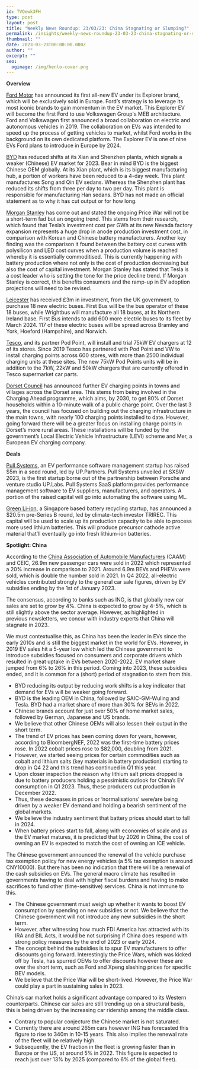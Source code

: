 ```yaml
---
id: TVOewk3FH
type: post
layout: post
title: "Weekly News Roundup: 23/03/23: China Stagnating or Slumping?"
permalink: /insights/weekly-news-roundup-23-03-23-china-stagnating-or-slumping/
thumbnail: ""
date: 2023-03-23T00:00:00.000Z
author: ""
excerpt: ""
seo:
  ogimage: /img/henlo-cover.png
---
```

**Overview**

[Ford Motor](https://www.cnbc.com/2023/03/21/ford-explorer-ev-europe.html) has announced its first all-new EV under its Explorer brand, which will be exclusively sold in Europe. Ford’s strategy is to leverage its most iconic brands to gain momentum in the EV market. This Explorer EV will become the first Ford to use Volkswagen Group's MEB architecture. Ford and Volkswagen first announced a broad collaboration on electric and autonomous vehicles in 2019. The collaboration on EVs was intended to speed up the process of getting vehicles to market, whilst Ford works in the background on its own dedicated platform. The Explorer EV is one of nine EVs Ford plans to introduce in Europe by 2024.

[BYD](https://www.reuters.com/business/autos-transportation/byd-reduces-shifts-two-ev-assembly-plants-china-sources-2023-03-21/) has reduced shifts at its Xian and Shenzhen plants, which signals a weaker (Chinese) EV market for 2023. Bear in mind BYD is the biggest Chinese OEM globally. At its Xian plant, which is its biggest manufacturing hub, a portion of workers have been reduced to a 4-day week. This plant manufactures Song and Qin EV sedans. Whereas the Shenzhen plant has reduced its shifts from three per day to two per day. This plant is responsible for manufacturing Han sedans. BYD has not made an official statement as to why it has cut output or for how long.

[Morgan Stanley](https://thedriven.io/2023/03/22/tesla-and-byd-electric-vehicle-price-war-shows-ev-price-cuts-are-a-trend-not-a-fad/) has come out and stated the ongoing Price War will not be a short-term fad but an ongoing trend. This stems from their research, which found that Tesla’s investment cost per GWh at its new Nevada factory expansion represents a huge drop in anode production investment cost, in comparison with Korean and Chinese battery manufacturers. Another key finding was the comparison it found between the battery cost curves with polysilicon and LED cost curves when a production volume is reached whereby it is essentially commoditised. This is currently happening with battery production where not only is the cost of production decreasing but also the cost of capital investment. Morgan Stanley has stated that Tesla is a cost leader who is setting the tone for the price decline trend. If Morgan Stanley is correct, this benefits consumers and the ramp-up in EV adoption projections will need to be revised.

[Leicester](https://www.autocar.co.uk/car-news/new-cars/leicester-ditches-diesel-buses-%25C2%25A322m-ev-shift) has received £3m in investment, from the UK government, to purchase 18 new electric buses. First Bus will be the bus operator of these 18 buses, while Wrightbus will manufacture all 18 buses, at its Northern Ireland base. First Bus intends to add 600 more electric buses to its fleet by March 2024. 117 of these electric buses will be spread across Bramley and York, Hoeford (Hampshire), and Norwich.

[Tesco](https://www.moveelectric.com/e-cars/tesco-and-pod-point-add-75kw-ev-chargers-supermarket-network), and its partner Pod Point, will install and trial 75kW EV chargers at 12 of its stores. Since 2019 Tesco has partnered with Pod Point and VW to install charging points across 600 stores, with more than 2500 individual charging units at these sites. The new 75kW Pod Points units will be in addition to the 7kW, 22kW and 50kW chargers that are currently offered in Tesco supermarket car parts.

[Dorset Council](https://news.dorsetcouncil.gov.uk/2023/03/21/council-charges-ahead-with-plans-to-improve-electric-vehicle-charging-network-in-dorset/#:~:text=Dorset%2520Council%2520has%2520announced%2520ambitious,walk%2520of%2520a%2520public%2520chargepoint.) has announced further EV charging points in towns and villages across the Dorset area. This stems from being involved in the Charging Ahead programme, which aims, by 2030, to get 80% of Dorset households within a 10-minute walk of a public charge point. Over the last 3 years, the council has focused on building out the charging infrastructure in the main towns, with nearly 100 charging points installed to date. However, going forward there will be a greater focus on installing charge points in Dorset’s more rural areas. These installations will be funded by the government’s Local Electric Vehicle Infrastructure (LEVI) scheme and Mer, a European EV charging company.

**Deals**

[Pull Systems](https://techcrunch.com/2023/03/17/pull-systems-launches-out-of-up-labs-porsche-partnership-to-tackle-ev-performance/?TrucksFoT), an EV performance software management startup has raised $5m in a seed round, led by UP.Partners. Pull Systems unveiled at SXSW 2023, is the first startup borne out of the partnership between Porsche and venture studio UP.Labs. Pull Systems SaaS platform provides performance management software to EV suppliers, manufacturers, and operators. A portion of the raised capital will go into automating the software using ML.

[Green Li-ion](https://techcrunch.com/2023/03/17/rawr-green-li-ion-recharges-with-20-5m-to-scale-its-recycling-tech/?TrucksFoT), a Singapore based battery recycling startup, has announced a $20.5m pre-Series B round, led by climate-tech investor TRIREC. This capital will be used to scale up its production capacity to be able to process more used lithium batteries. This will produce precursor cathode active material that’ll eventually go into fresh lithium-ion batteries.

**Spotlight: China**

According to the [China Association of Automobile Manufacturers](https://www.fastmarkets.com/insights/chinese-automobile-output-sales-rise) (CAAM) and CEIC, 26.9m new passenger cars were sold in 2022 which represented a 20% increase in comparison to 2021. Around 6.9m BEVs and PHEVs were sold, which is double the number sold in 2021. In Q4 2022, all-electric vehicles contributed strongly to the general car sale figures, driven by EV subsidies ending by the 1st of January 2023. 

The consensus, according to banks such as ING, is that globally new car sales are set to grow by 4%. China is expected to grow by 4-5%, which is still slightly above the sector average. However, as highlighted in previous newsletters, we concur with industry experts that China will stagnate in 2023.

We must contextualise this, as China has been the leader in EVs since the early 2010s and is still the biggest market in the world for EVs. However, in 2019 EV sales hit a 5-year low which led the Chinese government to introduce subsidies focused on consumers and corporate drivers which resulted in great uptake in EVs between 2020-2022. EV market share jumped from 6% to 26% in this period. Coming into 2023, these subsidies ended, and it is common for a (short) period of stagnation to stem from this.

* BYD reducing its output by reducing work shifts is a key indicator that demand for EVs will be weaker going forward.
* BYD is the leading OEM in China, followed by SAIC-GM-Wuling and Tesla. BYD had a market share of more than 30% for BEVs in 2022.
* Chinese brands account for just over 50% of home market sales, followed by German, Japanese and US brands.
* We believe that other Chinese OEMs will also lessen their output in the short term.
* The trend of EV prices has been coming down for years, however, according to BloombergNEF, 2022 was the first-time battery prices rose. In 2022 cobalt prices rose to $82,000, doubling from 2021.
* However, we started seeing prices for certain commodities such as cobalt and lithium salts (key materials in battery production) starting to drop in Q4 22 and this trend has continued in Q1 this year.
* Upon closer inspection the reason why lithium salt prices dropped is due to battery producers holding a pessimistic outlook for China’s EV consumption in Q1 2023. Thus, these producers cut production in December 2022.
* Thus, these decreases in prices or ‘normalisations’ were/are being driven by a weaker EV demand and holding a bearish sentiment of the global markets.
* We believe the industry sentiment that battery prices should start to fall in 2024.
* When battery prices start to fall, along with economies of scale and as the EV market matures, it is predicted that by 2026 in China, the cost of owning an EV is expected to match the cost of owning an ICE vehicle.  

The Chinese government announced the renewal of the vehicle purchase tax exemption policy for new energy vehicles (a 5% tax exemption is around CNY10000). But there has been no indication that there will be a renewal of the cash subsidies on EVs. The general macro climate has resulted in governments having to deal with higher fiscal burdens and having to make sacrifices to fund other (time-sensitive) services. China is not immune to this.

* The Chinese government must weigh up whether it wants to boost EV consumption by spending on new subsidies or not. We believe that the Chinese government will not introduce any new subsidies in the short term.
* However, after witnessing how much FDI America has attracted with its IRA and BIL Acts, it would be not surprising if China does respond with strong policy measures by the end of 2023 or early 2024.
* The concept behind the subsidies is to spur EV manufacturers to offer discounts going forward. Interestingly the Price Wars, which was kicked off by Tesla, has spurred OEMs to offer discounts however these are over the short term, such as Ford and Xpeng slashing prices for specific BEV models.
* We believe that the Price War will be short-lived. However, the Price War could play a part in sustaining sales in 2023.

China’s car market holds a significant advantage compared to its Western counterparts. Chinese car sales are still trending up on a structural basis, this is being driven by the increasing car ridership among the middle class.

* Contrary to popular conjecture the Chinese market is not saturated.
* Currently there are around 265m cars however ING has forecasted this figure to rise to 340m in 10-15 years. This also implies the renewal rate of the fleet will be relatively high.
* Subsequently, the EV fraction in the fleet is growing faster than in Europe or the US, at around 5% in 2022. This figure is expected to reach just over 13% by 2025 (compared to 6% of the global fleet).